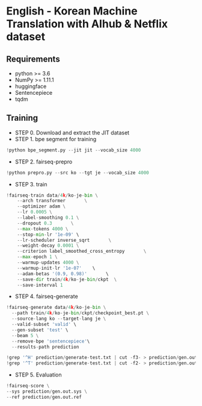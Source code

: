 # English - Korean Machine Translation with AIhub & Netflix dataset
## Requirements
- python >= 3.6
- NumPy >= 1.11.1
- huggingface
- Sentencepiece
- tqdm

## Training
- STEP 0. Download and extract the JIT dataset
- STEP 1. bpe segment for training
```python
!python bpe_segment.py --jit jit --vocab_size 4000 
```
- STEP 2. fairseq-prepro
```python
!python prepro.py --src ko --tgt je --vocab_size 4000  
```
- STEP 3. train
```python
!fairseq-train data/4k/ko-je-bin \
    --arch transformer       \
    --optimizer adam \
    --lr 0.0005 \
    --label-smoothing 0.1 \
    --dropout 0.3       \
    --max-tokens 4000 \
    --stop-min-lr '1e-09' \
    --lr-scheduler inverse_sqrt       \
    --weight-decay 0.0001 \
    --criterion label_smoothed_cross_entropy       \
    --max-epoch 1 \
    --warmup-updates 4000 \
    --warmup-init-lr '1e-07'    \
    --adam-betas '(0.9, 0.98)'       \
    --save-dir train/4k/ko-je-bin/ckpt  \
    --save-interval 1
```

- STEP 4. fairseq-generate
```python
!fairseq-generate data/4k/ko-je-bin \
  --path train/4k/ko-je-bin/ckpt/checkpoint_best.pt \
  --source-lang ko --target-lang je \
  --valid-subset 'valid' \
  --gen-subset 'test' \
  --beam 5 \
  --remove-bpe 'sentencepiece'\
  --results-path prediction
```
```python  
!grep '^H' prediction/generate-test.txt | cut -f3- > prediction/gen.out.sys # 예측된 문장 (H)
!grep '^T' prediction/generate-test.txt | cut -f2- > prediction/gen.out.ref # 타겟(정답) 문장 (T)
```
- STEP 5. Evaluation
```python
!fairseq-score \
--sys prediction/gen.out.sys \
--ref prediction/gen.out.ref
```
